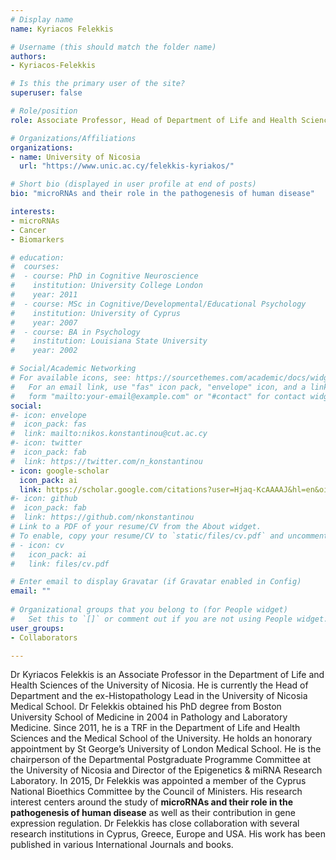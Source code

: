 ```yaml
---
# Display name
name: Kyriacos Felekkis

# Username (this should match the folder name)
authors:
- Kyriacos-Felekkis

# Is this the primary user of the site?
superuser: false

# Role/position
role: Associate Professor, Head of Department of Life and Health Sciences

# Organizations/Affiliations
organizations:
- name: University of Nicosia
  url: "https://www.unic.ac.cy/felekkis-kyriakos/"

# Short bio (displayed in user profile at end of posts)
bio: "microRNAs and their role in the pathogenesis of human disease"

interests:
- microRNAs 
- Cancer
- Biomarkers

# education:
#  courses:
#  - course: PhD in Cognitive Neuroscience
#    institution: University College London
#    year: 2011
#  - course: MSc in Cognitive/Developmental/Educational Psychology
#    institution: University of Cyprus
#    year: 2007
#  - course: BA in Psychology
#    institution: Louisiana State University
#    year: 2002

# Social/Academic Networking
# For available icons, see: https://sourcethemes.com/academic/docs/widgets/#icons
#   For an email link, use "fas" icon pack, "envelope" icon, and a link in the
#   form "mailto:your-email@example.com" or "#contact" for contact widget.
social:
#- icon: envelope
#  icon_pack: fas
#  link: mailto:nikos.konstantinou@cut.ac.cy
#- icon: twitter
#  icon_pack: fab
#  link: https://twitter.com/n_konstantinou
- icon: google-scholar
  icon_pack: ai
  link: https://scholar.google.com/citations?user=Hjaq-KcAAAAJ&hl=en&oi=ao
#- icon: github
#  icon_pack: fab
#  link: https://github.com/nkonstantinou
# Link to a PDF of your resume/CV from the About widget.
# To enable, copy your resume/CV to `static/files/cv.pdf` and uncomment the lines below.  
# - icon: cv
#   icon_pack: ai
#   link: files/cv.pdf

# Enter email to display Gravatar (if Gravatar enabled in Config)
email: ""
  
# Organizational groups that you belong to (for People widget)
#   Set this to `[]` or comment out if you are not using People widget.  
user_groups:
- Collaborators

---
```


Dr Kyriacos Felekkis is an Associate Professor in the Department of Life and Health Sciences of the University of Nicosia. He is currently the Head of Department and the ex-Histopathology Lead in the University of Nicosia Medical School. Dr Felekkis obtained his PhD degree from Boston University School of Medicine in 2004 in Pathology and Laboratory Medicine. Since 2011, he is a TRF in the Department of Life and Health Sciences and the Medical School of the University. He holds an honorary appointment by St George’s University of London Medical School. He is the chairperson of the Departmental Postgraduate Programme Committee at the University of Nicosia and Director of the Epigenetics & miRNA Research Laboratory. In 2015, Dr Felekkis was appointed a member of the Cyprus National Bioethics Committee by the Council of Ministers. His research interest centers around the study of **microRNAs and their role in the pathogenesis of human disease** as well as their contribution in gene expression regulation. Dr Felekkis has close collaboration with several research institutions in Cyprus, Greece, Europe and USA. His work has been published in various International Journals and books.
